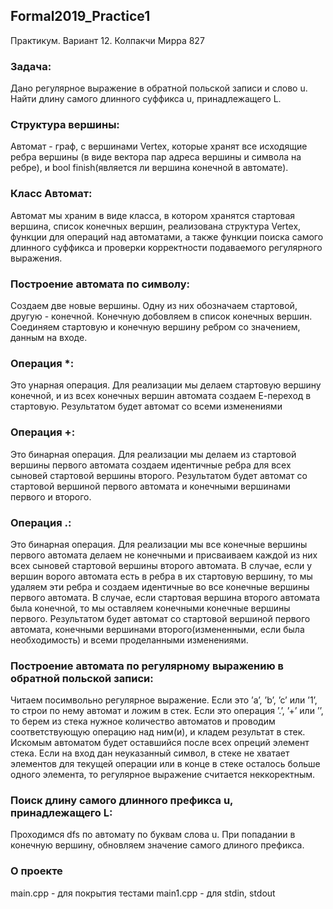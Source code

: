 ## Formal2019_Practice1
Практикум. Вариант 12. Колпакчи Мирра 827
### Задача:
Дано регулярное выражение в обратной польской записи и слово u. Найти длину самого длинного суффикса u, принадлежащего L.
### Структура вершины:
Автомат - граф, с вершинами Vertex, которые хранят все исходящие ребра вершины (в виде вектора пар адреса вершины и символа на ребре), и bool finish(является ли вершина конечной в автомате).
### Класс Автомат:
Автомат мы храним в виде класса, в котором хранятся стартовая вершина, список конечных вершин, реализована структура Vertex, функции для операций над автоматами, а также функции поиска самого длинного суффикса и проверки корректности подаваемого регулярного выражения.
### Построение автомата по символу:
Создаем две новые вершины. Одну из них обозначаем стартовой, другую - конечной. Конечную добовляем в список конечных вершин. Соединяем стартовую и конечную вершину ребром со значением, данным на входе.
### Операция *:
Это унарная операция. Для реализации мы делаем стартовую вершину конечной, и из всех конечных вершин автомата создаем Е-переход в стартовую. Результатом будет автомат со всеми изменениями
### Операция +:
Это бинарная операция. Для реализации мы делаем из стартовой вершины первого автомата создаем идентичные ребра для всех сыновей стартовой вершины второго. Результатом будет автомат со стартовой вершиной первого автомата и конечными вершинами первого и второго.
### Операция .:
Это бинарная операция. Для реализации мы все конечные вершины первого автомата делаем не конечными и присваиваем каждой из них всех сыновей стартовой вершины второго автомата. В случае, если у вершин ворого автомата есть в ребра в их стартовую вершину, то мы удаляем эти ребра и создаем идентичные во все конечные вершины первого автомата. В случае, если стартовая вершина второго автомата была конечной, то мы оставляем конечными конечные вершины первого. Результатом будет автомат со стартовой вершиной первого автомата, конечными вершинами второго(измененными, если была необходимость) и всеми проделанными изменениями.
### Построение автомата по регулярному выражению в обратной польской записи:
Читаем посимвольно регулярное выражение. Если это ’a’, ’b’, ’c’ или ’1’, то строи по нему автомат и ложим в стек. Если это операция ’.’, ’+’ или ’’, то берем из стека нужное количество автоматов и проводим соответствующую операцию над ним(и), и кладем результат в стек. Искомым автоматом будет оставшийся после всех опреций элемент стека. Если на вход дан неуказанный символ, в стеке не хватает элементов для текущей операции или в конце в стеке осталось больше одного элемента, то регулярное выражение считается неккоректным.
### Поиск длину самого длинного префикса u, принадлежащего L:
Проходимся dfs по автомату по буквам слова u. При попадании в конечную вершину, обновляем значение самого длиного префикса.
### О проекте
main.cpp - для покрытия тестами
main1.cpp - для stdin, stdout
